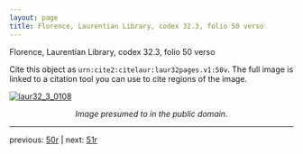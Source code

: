 ```yaml
---
layout: page
title: Florence, Laurentian Library, codex 32.3, folio 50 verso
---
```


Florence, Laurentian Library, codex 32.3, folio 50 verso

Cite this object as `urn:cite2:citelaur:laur32pages.v1:50v`.  The full image is linked to a citation tool you can use to cite regions of the image.

[![laur32_3_0108](http://www.homermultitext.org/iipsrv?IIIF=/project/homer/pyramidal/deepzoom/citelaur/laur32imgs/v1/laur32_3_0108.tif/full/800,/0/default.jpg)](http://www.homermultitext.org/ict2/?urn=urn:cite2:citelaur:laur32imgs.v1:laur32_3_0108) 

<p style="text-align: center; font-style: italic;">Image presumed to in the public domain.</p>

---

previous: [50r](../50r/) | next: [51r](../51r/)